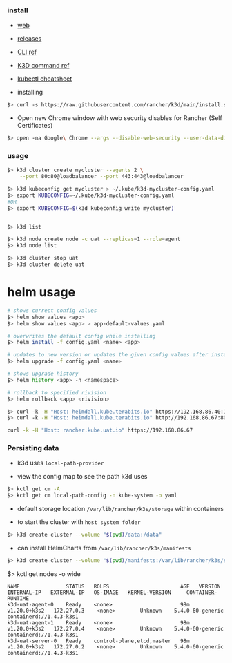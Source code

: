### install

* [web](https://k3d.io/)
* [releases](https://github.com/rancher/k3d/releases)
* [CLI ref](https://rancher.com/docs/k3s/latest/en/installation/install-options/server-config/#k3s-server-cli-help)
* [K3D command ref](https://k3d.io/usage/commands/)
* [kubectl cheatsheet](https://kubernetes.io/docs/reference/kubectl/cheatsheet/)

* installing
```sh
$> curl -s https://raw.githubusercontent.com/rancher/k3d/main/install.sh | TAG=v4.0.0-rc.0 bash
```

* Open new Chrome window with web security disables for Rancher (Self Certificates)
```sh
$> open -na Google\ Chrome --args --disable-web-security --user-data-dir=/var/tmp/tchrome
```
### usage

```sh
$> k3d cluster create mycluster --agents 2 \
    --port 80:80@loadbalancer --port 443:443@loadbalancer

$> k3d kubeconfig get mycluster > ~/.kube/k3d-mycluster-config.yaml
$> export KUBECONFIG=~/.kube/k3d-mycluster-config.yaml
#OR
$> export KUBECONFIG=$(k3d kubeconfig write mycluster)


$> k3d list

$> k3d node create node -c uat --replicas=1 --role=agent
$> k3d node list

$> k3d cluster stop uat
$> k3d cluster delete uat
```

# helm usage

```sh
# shows currect config values
$> helm show values <app> 
$> helm show values <app> > app-default-values.yaml

# overwrites the default config while installing
$> helm install -f config.yaml <name> <app>

# updates to new version or updates the given config values after installing
$> helm upgrade -f config.yaml <name>

# shows upgrade history
$> helm history <app> -n <namespace>

# rollback to specified rivision
$> helm rollback <app> <rivision>
```


```sh
$> curl -k -H "Host: heimdall.kube.terabits.io" https://192.168.86.40:1443
$> curl -k -H "Host: heimdall.kube.terabits.io" http://192.168.86.67:80

curl -k -H "Host: rancher.kube.uat.io" https://192.168.86.67
```

### Persisting data
* k3d uses `local-path-provider` 

* view the config map to see the path k3d uses
```sh
$> kctl get cm -A
$> kctl get cm local-path-config -n kube-system -o yaml
```

* default storage location `/var/lib/rancher/k3s/storage` within containers

* to start the cluster with `host system folder`
```sh
$> k3d create cluster --volume "$(pwd)/data:/data"
```

* can install HelmCharts from `/var/lib/rancher/k3s/manifests`
```sh
$> k3d create cluster --volume "$(pwd)/manifests:/var/lib/rancher/k3s/server/manifests"
```

$> kctl get nodes -o wide
```
NAME               STATUS   ROLES                       AGE   VERSION        INTERNAL-IP   EXTERNAL-IP   OS-IMAGE   KERNEL-VERSION     CONTAINER-RUNTIME
k3d-uat-agent-0    Ready    <none>                      98m   v1.20.0+k3s2   172.27.0.3    <none>        Unknown    5.4.0-60-generic   containerd://1.4.3-k3s1
k3d-uat-agent-1    Ready    <none>                      98m   v1.20.0+k3s2   172.27.0.4    <none>        Unknown    5.4.0-60-generic   containerd://1.4.3-k3s1
k3d-uat-server-0   Ready    control-plane,etcd,master   98m   v1.20.0+k3s2   172.27.0.2    <none>        Unknown    5.4.0-60-generic   containerd://1.4.3-k3s1
```